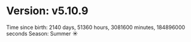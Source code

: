 # Version: v5.10.9
Time since birth: 2140 days, 51360 hours, 3081600 minutes, 184896000 seconds
Season: Summer ☀️
